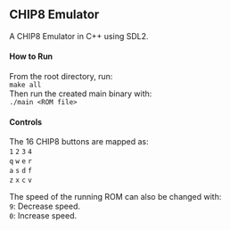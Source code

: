 ## CHIP8 Emulator
A CHIP8 Emulator in C++ using SDL2.

#### How to Run
From the root directory, run:  
`make all`  
Then run the created main binary with:  
`./main <ROM file>`  

#### Controls
The 16 CHIP8 buttons are mapped as:  
`1` `2` `3` `4`  
`q` `w` `e` `r`  
`a` `s` `d` `f`  
`z` `x` `c` `v`  

The speed of the running ROM can also be changed with:  
`9`: Decrease speed.  
`0`: Increase speed.  
